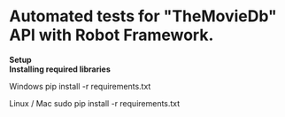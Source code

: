 # Automated tests for "TheMovieDb" API with Robot Framework.

**Setup** </br>
**Installing required libraries** </br>

Windows
pip install -r requirements.txt

Linux / Mac
sudo pip install -r requirements.txt
